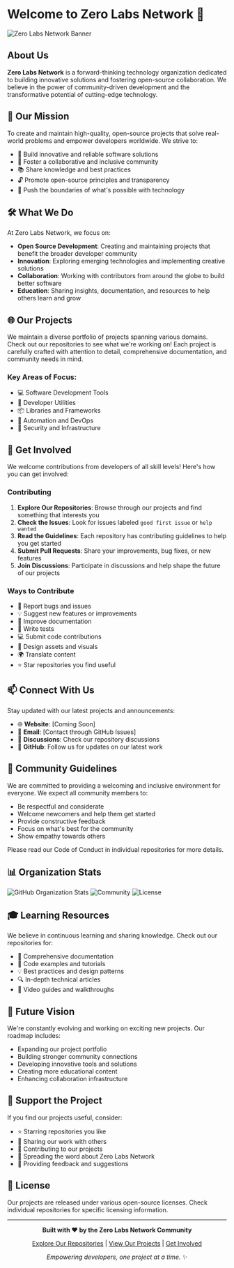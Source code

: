 # Welcome to Zero Labs Network 🚀

![Zero Labs Network Banner](https://github.com/zerolabs-network.png?size=200)

## About Us

**Zero Labs Network** is a forward-thinking technology organization dedicated to building innovative solutions and fostering open-source collaboration. We believe in the power of community-driven development and the transformative potential of cutting-edge technology.

## 🎯 Our Mission

To create and maintain high-quality, open-source projects that solve real-world problems and empower developers worldwide. We strive to:

- 🌟 Build innovative and reliable software solutions
- 🤝 Foster a collaborative and inclusive community
- 📚 Share knowledge and best practices
- 🔓 Promote open-source principles and transparency
- 🚀 Push the boundaries of what's possible with technology

## 🛠️ What We Do

At Zero Labs Network, we focus on:

- **Open Source Development**: Creating and maintaining projects that benefit the broader developer community
- **Innovation**: Exploring emerging technologies and implementing creative solutions
- **Collaboration**: Working with contributors from around the globe to build better software
- **Education**: Sharing insights, documentation, and resources to help others learn and grow

## 🌐 Our Projects

We maintain a diverse portfolio of projects spanning various domains. Check out our repositories to see what we're working on! Each project is carefully crafted with attention to detail, comprehensive documentation, and community needs in mind.

### Key Areas of Focus:

- 💻 Software Development Tools
- 🔧 Developer Utilities
- 📦 Libraries and Frameworks
- 🤖 Automation and DevOps
- 🔐 Security and Infrastructure

## 🤝 Get Involved

We welcome contributions from developers of all skill levels! Here's how you can get involved:

### Contributing

1. **Explore Our Repositories**: Browse through our projects and find something that interests you
2. **Check the Issues**: Look for issues labeled `good first issue` or `help wanted`
3. **Read the Guidelines**: Each repository has contributing guidelines to help you get started
4. **Submit Pull Requests**: Share your improvements, bug fixes, or new features
5. **Join Discussions**: Participate in discussions and help shape the future of our projects

### Ways to Contribute

- 🐛 Report bugs and issues
- 💡 Suggest new features or improvements
- 📝 Improve documentation
- 🧪 Write tests
- 💻 Submit code contributions
- 🎨 Design assets and visuals
- 🌍 Translate content
- ⭐ Star repositories you find useful

## 📫 Connect With Us

Stay updated with our latest projects and announcements:

- 🌐 **Website**: [Coming Soon]
- 📧 **Email**: [Contact through GitHub Issues]
- 💬 **Discussions**: Check our repository discussions
- 📢 **GitHub**: Follow us for updates on our latest work

## 🌟 Community Guidelines

We are committed to providing a welcoming and inclusive environment for everyone. We expect all community members to:

- Be respectful and considerate
- Welcome newcomers and help them get started
- Provide constructive feedback
- Focus on what's best for the community
- Show empathy towards others

Please read our Code of Conduct in individual repositories for more details.

## 📊 Organization Stats

![GitHub Organization Stats](https://img.shields.io/badge/Projects-Growing-brightgreen)
![Community](https://img.shields.io/badge/Community-Open-blue)
![License](https://img.shields.io/badge/License-Various-lightgrey)

## 🎓 Learning Resources

We believe in continuous learning and sharing knowledge. Check out our repositories for:

- 📖 Comprehensive documentation
- 🎯 Code examples and tutorials
- 💡 Best practices and design patterns
- 🔍 In-depth technical articles
- 🎥 Video guides and walkthroughs

## 🚀 Future Vision

We're constantly evolving and working on exciting new projects. Our roadmap includes:

- Expanding our project portfolio
- Building stronger community connections
- Developing innovative tools and solutions
- Creating more educational content
- Enhancing collaboration infrastructure

## 💖 Support the Project

If you find our projects useful, consider:

- ⭐ Starring repositories you like
- 🔄 Sharing our work with others
- 🤝 Contributing to our projects
- 📣 Spreading the word about Zero Labs Network
- 💬 Providing feedback and suggestions

## 📜 License

Our projects are released under various open-source licenses. Check individual repositories for specific licensing information.

---

<div align="center">

**Built with ❤️ by the Zero Labs Network Community**

[Explore Our Repositories](https://github.com/orgs/zerolabs-network/repositories) | [View Our Projects](https://github.com/zerolabs-network) | [Get Involved](#-get-involved)

*Empowering developers, one project at a time.* ✨

</div>
